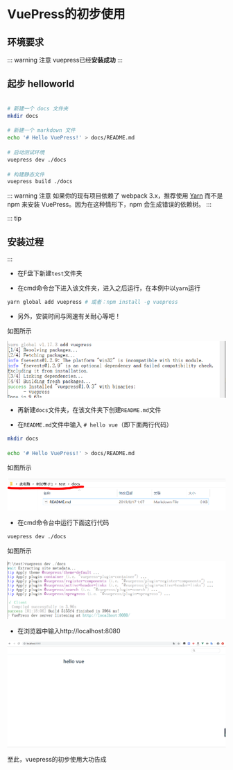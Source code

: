 # VuePress的初步使用

## 环境要求
::: warning 注意
 vuepress已经**安装成功**
:::

## 起步 helloworld


``` sh

# 新建一个 docs 文件夹
mkdir docs

# 新建一个 markdown 文件
echo '# Hello VuePress!' > docs/README.md

# 启动测试环境
vuepress dev ./docs

# 构建静态文件
vuepress build ./docs
```

::: warning 注意
如果你的现有项目依赖了 webpack 3.x，推荐使用 [Yarn](https://yarnpkg.com/zh-Hans/) 而不是 npm 来安装 VuePress。因为在这种情形下，npm 会生成错误的依赖树。
:::

::: tip
## 安装过程
:::

+ 在F盘下新建```test```文件夹

+ 在cmd命令台下进入该文件夹，进入之后运行，在本例中以```yarn```运行

```sh
yarn global add vuepress # 或者：npm install -g vuepress
```
+ 另外，安装时间与网速有关耐心等吧！

如图所示

![安装第一步](/vuepress/vuepress安装第一步.png)

+ 再新建```docs```文件夹，在该文件夹下创建```README.md```文件

+ 在```README.md```文件中输入 ```# hello vue```（即下面两行代码）

```sh
mkdir docs

echo '# Hello VuePress!' > docs/README.md
```

如图所示

![安装第二步](/vuepress/vuepress安装第二步.png)

+ 在cmd命令台中运行下面这行代码

```sh
vuepress dev ./docs
```

如图所示

![安装第三步](/vuepress/vuepress安装第三步.png)

+ 在浏览器中输入http://localhost:8080

![安装第四步](/vuepress/vuepress安装第四步.png)

至此，vuepress的初步使用大功告成
